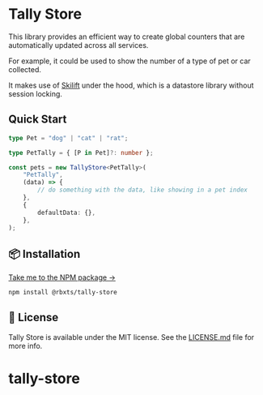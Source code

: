 # Tally Store

This library provides an efficient way to create global counters that are automatically updated across all services.

For example, it could be used to show the number of a type of pet or car collected.

It makes use of [Skilift](https://alicesaidhi.github.io/skilift/) under the hood, which is a datastore library without session locking.

## Quick Start

```ts
type Pet = "dog" | "cat" | "rat";

type PetTally = { [P in Pet]?: number };

const pets = new TallyStore<PetTally>(
	"PetTally",
	(data) => {
		// do something with the data, like showing in a pet index
	},
	{
		defaultData: {},
	},
);
```

## 📦 Installation

[Take me to the NPM package →](https://www.npmjs.com/package/@rbxts/tally-store)

```bash
npm install @rbxts/tally-store
```

## 🪪 License

Tally Store is available under the MIT license. See the [LICENSE.md](LICENSE.md) file for more info.
# tally-store
